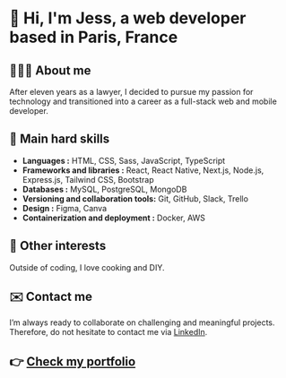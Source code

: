 # 👋 Hi, I'm Jess, a web developer based in Paris, France

## 👩🏽‍💻 About me
After eleven years as a lawyer, I decided to pursue my passion for technology and transitioned into a career as a full-stack web and mobile developer.

## 🌱 Main hard skills

- **Languages :** HTML, CSS, Sass, JavaScript, TypeScript
- **Frameworks and libraries :**  React, React Native, Next.js, Node.js, Express.js, Tailwind CSS, Bootstrap 
- **Databases :** MySQL, PostgreSQL, MongoDB
- **Versioning and collaboration tools:** Git, GitHub, Slack, Trello
- **Design :** Figma, Canva
- **Containerization and deployment :** Docker, AWS

## 💞️ Other interests
Outside of coding, I love cooking and DIY.

## ✉️ Contact me
I’m always ready to collaborate on challenging and meaningful projects. Therefore, do not hesitate to contact me via [LinkedIn](https://www.linkedin.com/in/jessica-elessa/).

## 👉 [Check my portfolio](https://)
